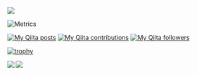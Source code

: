 ![](https://komarev.com/ghpvc/?username=hishizuka)

![Metrics](https://metrics.lecoq.io/hishizuka?template=classic&config.timezone=Asia%2FTokyo)

[![My Qiita posts](https://qiita-badge.apiapi.app/s/hishi/posts.svg)](http://qiita.com/hishi)
[![My Qiita contributions](https://qiita-badge.apiapi.app/s/hishi/contributions.svg)](http://qiita.com/hishi)
[![My Qiita followers](https://qiita-badge.apiapi.app/s/hishi/followers.svg)](http://qiita.com/hishi)

[![trophy](https://github-profile-trophy.vercel.app/?username=hishi)](https://github.com/ryo-ma/github-profile-trophy)


<a href="https://github.com/anuraghazra/github-readme-stats">
  <img align="left" src="https://github-readme-stats.vercel.app/api?username=hishizuka&count_private=true&show_icons=true" />
</a>
<a href="https://github.com/anuraghazra/github-readme-stats">
  <img align="left" src="https://github-readme-stats.vercel.app/api/top-langs/?username=hishizuka" />
</a>
